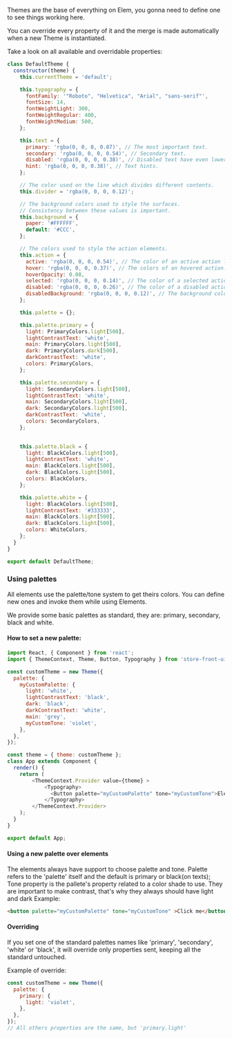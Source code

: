 Themes are the base of everything on Elem, you gonna need to define one to see things working here.

You can override every property of it and the merge is made automatically when a new Theme is instantiated.

Take a look on all available and overridable properties:

```js
class DefaultTheme {
  constructor(theme) {
    this.currentTheme = 'default';

    this.typography = {
      fontFamily: '"Roboto", "Helvetica", "Arial", "sans-serif"',
      fontSize: 14,
      fontWeightLight: 300,
      fontWeightRegular: 400,
      fontWeightMedium: 500,
    };

    this.text = {
      primary: 'rgba(0, 0, 0, 0.87)', // The most important text.
      secondary: 'rgba(0, 0, 0, 0.54)', // Secondary text.
      disabled: 'rgba(0, 0, 0, 0.38)', // Disabled text have even lower visual prominence.
      hint: 'rgba(0, 0, 0, 0.38)', // Text hints.
    };

    // The color used on the line which divides different contents.
    this.divider = 'rgba(0, 0, 0, 0.12)';

    // The background colors used to style the surfaces.
    // Consistency between these values is important.
    this.background = {
      paper: '#FFFFFF',
      default: '#CCC',
    };

    // The colors used to style the action elements.
    this.action = {
      active: 'rgba(0, 0, 0, 0.54)', // The color of an active action like an icon button.
      hover: 'rgba(0, 0, 0, 0.37)', // The colors of an hovered action.
      hoverOpacity: 0.08,
      selected: 'rgba(0, 0, 0, 0.14)', // The color of a selected action.
      disabled: 'rgba(0, 0, 0, 0.26)', // The color of a disabled action.
      disabledBackground: 'rgba(0, 0, 0, 0.12)', // The background color of a disabled action.
    };

    this.palette = {};

    this.palette.primary = {
      light: PrimaryColors.light[500],
      lightContrastText: 'white',
      main: PrimaryColors.light[500],
      dark: PrimaryColors.dark[500],
      darkContrastText: 'white',
      colors: PrimaryColors,
    };

    this.palette.secondary = {
      light: SecondaryColors.light[500],
      lightContrastText: 'white',
      main: SecondaryColors.light[500],
      dark: SecondaryColors.light[500],
      darkContrastText: 'white',
      colors: SecondaryColors,
    };

    
    this.palette.black = {
      light: BlackColors.light[500],
      lightContrastText: 'white',
      main: BlackColors.light[500],
      dark: BlackColors.light[500],
      colors: BlackColors,
    };

    this.palette.white = {
      light: BlackColors.light[500],
      lightContrastText: '#333333',
      main: BlackColors.light[500],
      dark: BlackColors.light[500],
      colors: WhiteColors,
    };
  }
}

export default DefaultTheme;


```

### Using palettes

All elements use the palette/tone system to get theirs colors. You can define new ones and invoke them while using Elements.

We provide some basic palettes as standard, they are: primary, secondary, black and white.

#### How to set a new palette:

```js
import React, { Component } from 'react';
import { ThemeContext, Theme, Button, Typography } from 'store-front-ui';

const customTheme = new Theme({
  palette: {
    myCustomPalette: {
      light: 'white',
      lightContrastText: 'black',
      dark: 'black',
      darkContrastText: 'white',
      main: 'grey',
      myCustomTone: 'violet',
    },
  },
});

const theme = { theme: customTheme };
class App extends Component {
  render() {
    return (
        <ThemeContext.Provider value={theme} >
            <Typography>
              <Button palette="myCustomPalette" tone="myCustomTone">Elem Button</Button>
            </Typography>
        </ThemeContext.Provider>
    );
  }
}

export default App;

```

#### Using a new palette over elements
The elements always have support to choose palette and tone. Palette refers to the 'palette' itself and the default is primary or black(on texts);
Tone property is the pallete's property related to a color shade to use. They are important to make contrast, that's why they always should have light and dark
Example:

```html
<button palette="myCustomPalette" tone="myCustomTone" >Click me</button>
```


#### Overriding
If you set one of the standard palettes names like 'primary', 'secondary', 'white' or 'black', it will override only properties sent, keeping all the standard untouched.

Example of override: 

```js
const customTheme = new Theme({
  palette: {
    primary: {
      light: 'violet',
    },
  },
});
// All others properties are the same, but 'primary.light'
```
